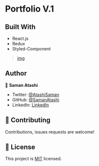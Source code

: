 # Portfolio V.1

## Built With

- React.js
- Redux
- Styled-Component

> [img](./src/Assets/images/porfolio.png)

## Author

👤 **Saman Atashi**

- Twitter: [@AtashiSaman](https://twitter.com/AtashiSaman)
- GitHub: [@SamanAtashi](https://github.com/SamanAtashi)
- LinkedIn: [LinkedIn](https://www.linkedin.com/in/saman-atashi-9539911b0)

## 🤝 Contributing

Contributions, issues requests are welcome!

## 📝 License

This project is [MIT](./LICENSE) licensed.